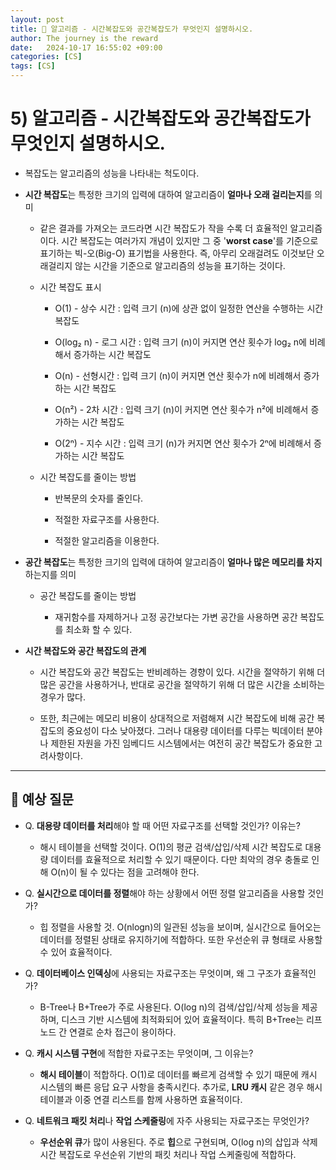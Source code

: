 ```yaml
---
layout: post
title: 🤍 알고리즘 - 시간복잡도와 공간복잡도가 무엇인지 설명하시오.
author: The journey is the reward
date:   2024-10-17 16:55:02 +09:00
categories: [CS]
tags: [CS]
---
```


# 5) 알고리즘 - 시간복잡도와 공간복잡도가 무엇인지 설명하시오.

- 복잡도는 알고리즘의 성능을 나타내는 척도이다.

- **시간 복잡도**는 특정한 크기의 입력에 대하여 알고리즘이 **얼마나 오래 걸리는지**를 의미

	- 같은 결과를 가져오는 코드라면 시간 복잡도가 작을 수록 더 효율적인 알고리즘이다. 시간 복잡도는 여러가지 개념이 있지만 그 중 '**worst case**'를 기준으로 표기하는 빅-오(Big-O) 표기법을 사용한다. 즉, 아무리 오래걸려도 이것보단 오래걸리지 않는 시간을 기준으로 알고리즘의 성능을 표기하는 것이다.

	- 시간 복잡도 표시

		- O(1) - 상수 시간 : 입력 크기 (n)에 상관 없이 일정한 연산을 수행하는 시간 복잡도

		- O(log₂ n) - 로그 시간 : 입력 크기 (n)이 커지면 연산 횟수가 log₂ n에 비례해서 증가하는 시간 복잡도

		- O(n) - 선형시간 : 입력 크기 (n)이 커지면 연산 횟수가 n에 비례해서 증가하는 시간 복잡도
		- O(n²) - 2차 시간 : 입력 크기 (n)이 커지면 연산 횟수가 n²에 비례해서 증가하는 시간 복잡도

		- O(2ⁿ) - 지수 시간 : 입력 크기 (n)가 커지면 연산 횟수가 2ⁿ에 비례해서 증가하는 시간 복잡도


	- 시간 복잡도를 줄이는 방법

		- 반복문의 숫자를 줄인다.

		- 적절한 자료구조를 사용한다.

		- 적절한 알고리즘을 이용한다.

- **공간 복잡도**는 특정한 크기의 입력에 대하여 알고리즘이 **얼마나 많은 메모리를 차지**하는지를 의미

	- 공간 복잡도를 줄이는 방법

		- 재귀함수를 자제하거나 고정 공간보다는 가변 공간을 사용하면 공간 복잡도를 최소화 할 수 있다.


- **시간 복잡도와 공간 복잡도의 관계**

	- 시간 복잡도와 공간 복잡도는 반비례하는 경향이 있다. 시간을 절약하기 위해 더 많은 공간을 사용하거나, 반대로 공간을 절약하기 위해 더 많은 시간을 소비하는 경우가 많다. 

	- 또한, 최근에는 메모리 비용이 상대적으로 저렴해져 시간 복잡도에 비해 공간 복잡도의 중요성이 다소 낮아졌다. 그러나 대용량 데이터를 다루는 빅데이터 분야나 제한된 자원을 가진 임베디드 시스템에서는 여전히 공간 복잡도가 중요한 고려사항이다.

---

## 🧾 예상 질문

- Q. **대용량 데이터를 처리**해야 할 때 어떤 자료구조를 선택할 것인가? 이유는?

	- 해시 테이블을 선택할 것이다. O(1)의 평균 검색/삽입/삭제 시간 복잡도로 대용량 데이터를 효율적으로 처리할 수 있기 때문이다. 다만 최악의 경우 충돌로 인해 O(n)이 될 수 있다는 점을 고려해야 한다.

- Q. **실시간으로 데이터를 정렬**해야 하는 상황에서 어떤 정렬 알고리즘을 사용할 것인가?

	- 힙 정렬을 사용할 것. O(nlogn)의 일관된 성능을 보이며, 실시간으로 들어오는 데이터를 정렬된 상태로 유지하기에 적합하다. 또한 우선순위 큐 형태로 사용할 수 있어 효율적이다.

- Q. **데이터베이스 인덱싱**에 사용되는 자료구조는 무엇이며, 왜 그 구조가 효율적인가?

	- B-Tree나 B+Tree가 주로 사용된다.  O(log n)의 검색/삽입/삭제 성능을 제공하며, 디스크 기반 시스템에 최적화되어 있어 효율적이다. 특히 B+Tree는 리프 노드 간 연결로 순차 접근이 용이하다.

- Q. **캐시 시스템 구현**에 적합한 자료구조는 무엇이며, 그 이유는?  

	- **해시 테이블**이 적합하다. O(1)로 데이터를 빠르게 검색할 수 있기 때문에 캐시 시스템의 빠른 응답 요구 사항을 충족시킨다. 추가로, **LRU 캐시** 같은 경우 해시 테이블과 이중 연결 리스트를 함께 사용하면 효율적이다.

  
- Q. **네트워크 패킷 처리**나 **작업 스케줄링**에 자주 사용되는 자료구조는 무엇인가?  

	- **우선순위 큐**가 많이 사용된다. 주로 **힙**으로 구현되며, O(log n)의 삽입과 삭제 시간 복잡도로 우선순위 기반의 패킷 처리나 작업 스케줄링에 적합하다.